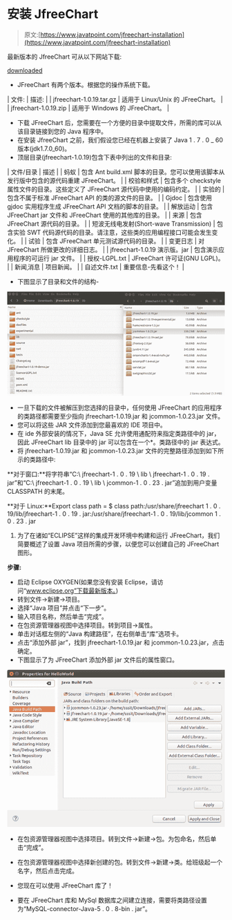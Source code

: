 # 安装 JfreeChart

> 原文:[https://www.javatpoint.com/jfreechart-installation](https://www.javatpoint.com/jfreechart-installation)

最新版本的 JfreeChart 可从以下网站下载:

[downloaded](http://www.jfree.org/jfreechart/download/)

*   JFreeChart 有两个版本。根据您的操作系统下载。

| 文件: | 描述: |
| jfreechart-1.0.19.tar.gz | 适用于 Linux/Unix 的 JFreeChart。 |
| jfreechart-1.0.19.zip | 适用于 Windows 的 JFreeChart。 |

*   下载 JFreeChart 后，您需要在一个方便的目录中提取文件，所需的库可以从该目录链接到您的 Java 程序中。
*   在安装 JfreeChart 之前，我们假设您已经在机器上安装了 Java 1 . 7 . 0 _ 60 版本(jdk1.7.0_60)。
*   顶层目录(jfreechart-1.0.19)包含下表中列出的文件和目录:

| 文件/目录 | 描述 |
| 蚂蚁 | 包含 Ant build.xml 脚本的目录。您可以使用该脚本从发行版中包含的源代码重建 JFreeChart。 |
| 校验和样式 | 包含多个 checkstyle 属性文件的目录。这些定义了 JFreeChart 源代码中使用的编码约定。 |
| 实验的 | 包含不属于标准 JFreeChart API 的类的源文件的目录。 |
| Gjdoc | 包含使用 gjdoc 实用程序生成 JFreeChart API 文档的脚本的目录。 |
| 解放运动 | 包含 JFreeChart jar 文件和 JFreeChart 使用的其他库的目录。 |
| 来源 | 包含 JFreeChart 源代码的目录。 |
| 短波无线电发射(Short-wave Transmission) | 包含实验 SWT 代码源代码的目录。请注意，这些类的应用编程接口可能会发生变化。 |
| 试验 | 包含 JFreeChart 单元测试源代码的目录。 |
| 变更日志 | 对 JFreeChart 所做更改的详细日志。 |
| jfreechart-1.0.19 演示版。jar | 包含演示应用程序的可运行 jar 文件。 |
| 授权-LGPL.txt | JFreeChart 许可证(GNU LGPL)。 |
| 新闻ˌ消息 | 项目新闻。 |
| 自述文件.txt | 重要信息-先看这个！ |

*   下图显示了目录和文件的结构-

![structure of the directories and files](img/710b4188d636d9e76e715e81d7c2a661.png)

*   一旦下载的文件被解压到您选择的目录中，任何使用 JFreeChart 的应用程序的类路径都需要至少指向 jfreechart-1.0.19.jar 和 jcommon-1.0.23.jar 文件。
*   您可以将这些 JAR 文件添加到您最喜欢的 IDE 项目中。
*   在 ide 外部安装的情况下，Java SE 允许使用通配符来指定类路径中的 jar，因此 JFreeChart lib 目录中的 jar 可以包含在一个*。类路径中的 jar 表达式。
*   将 jfreechart-1.0.19.jar 和 jcommon-1.0.23.jar 文件的完整路径添加到如下所示的类路径中:

**对于窗口:**将字符串“C:\ jfreechart-1 . 0 . 19 \ lib \ jfreechart-1 . 0 . 19 . jar”和“C:\ jfreechart-1 . 0 . 19 \ lib \ jcommon-1 . 0 . 23 . jar”追加到用户变量 CLASSPATH 的末尾。

**对于 Linux:**Export class path = $ class path:/usr/share/jfreechart 1 . 0 . 19/lib/jfreechart-1 . 0 . 19 . jar:/usr/share/jfreechart-1 . 0 . 19/lib/jcommon 1 . 0 . 23 . jar

1.  为了在诸如“ECLIPSE”这样的集成开发环境中构建和运行 JFreeChart，我们简要概述了设置 Java 项目所需的步骤，以便您可以创建自己的 JFreeChart 图形。

**步骤:**

*   启动 Eclipse OXYGEN(如果您没有安装 Eclipse，请访问“www.eclipse.org”下载最新版本。)
*   转到文件->新建->项目。
*   选择“Java 项目”并点击“下一步”。
*   输入项目名称，然后单击“完成”。
*   在包资源管理器视图中选择项目。转到项目->属性。
*   单击对话框左侧的“Java 构建路径”，在右侧单击“库”选项卡。
*   点击“添加外部 jar”，找到 jfreechart-1.0.19.jar 和 jcommon-1.0.23.jar，点击确定。
*   下图显示了为 JFreeChart 添加外部 jar 文件后的属性窗口。

![external jar files for JFreeChart](img/376b3c47590b4525b2a7446924ecb19b.png)

*   在包资源管理器视图中选择项目。转到文件->新建->包。为包命名，然后单击“完成”。
*   在包资源管理器视图中选择新创建的包。转到文件->新建->类。给班级起一个名字，然后点击完成。
*   您现在可以使用 JFreeChart 库了！

*   要在 JFreeChart 库和 MySql 数据库之间建立连接，需要将类路径设置为“MySQL-connector-Java-5 . 0 . 8-bin . jar”。
